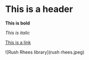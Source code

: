 # This is a header

**This is bold**

*This is italic*

[This is a link](google.com) 

![Rush Rhees library](rush rhees.jpeg)
